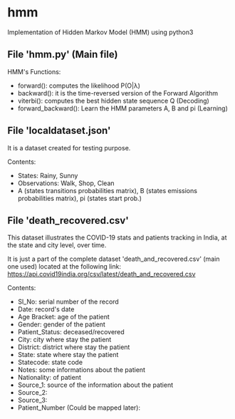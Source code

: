 # hmm
Implementation of Hidden Markov Model (HMM) using python3

File 'hmm.py' (Main file)
-------------------------
HMM's Functions:
 - forward():  computes the likelihood P(O|λ)
 - backward(): it is the time-reversed version of the Forward Algorithm
 - viterbi():  computes the best hidden state sequence Q (Decoding)
 - forward_backward(): Learn the HMM parameters A, B and pi (Learning)
 
File 'localdataset.json' 
------------------------
It is a dataset created for testing purpose.

Contents:
 - States: Rainy, Sunny
 - Observations: Walk, Shop, Clean
 - A (states transitions probabilities matrix), B (states emissions probabilities matrix), pi (states start prob.)
  
File 'death_recovered.csv'
--------------------------
This dataset illustrates the COVID-19 stats and patients tracking in India, at the state and city level, over time.

It is just a part of the complete dataset 'death_and_recovered.csv' (main one used) located at the following link: https://api.covid19india.org/csv/latest/death_and_recovered.csv

Contents:
 - Sl_No: serial number of the record
 - Date: record's date
 - Age Bracket: age of the patient
 - Gender: gender of the patient
 - Patient_Status: deceased/recovered
 - City: city where stay the patient
 - District: district where stay the patient
 - State:  state where stay the patient
 - Statecode: state code
 - Notes: some informations about the patient
 - Nationality: of patient
 - Source_1: source of the information about the patient
 - Source_2:
 - Source_3:
 - Patient_Number (Could be mapped later):

